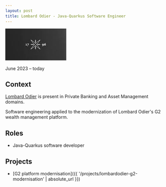 ```yaml
---
layout: post
title: Lombard Odier - Java-Quarkus Software Engineer
---
```


![](/public/images/lombardodier.jpeg)

June 2023 – today

## Context

[Lombard Odier](https://www.lombardodier.com/home/technology-for-banking.html) is present in Private Banking and Asset Management domains.

Software engineering applied to the modernization of Lombard Odier's G2 wealth management platform.

## Roles

* Java-Quarkus software developer

## Projects

* [G2 platform modernisation]({{ '/projects/lombardodier-g2-modernisation' | absolute_url }})
